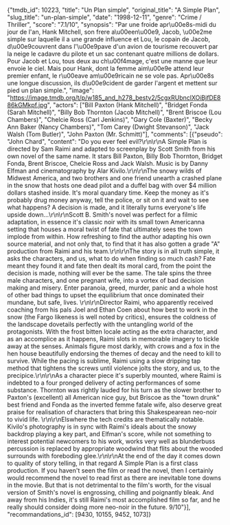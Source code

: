 {"tmdb_id": 10223, "title": "Un Plan simple", "original_title": "A Simple Plan", "slug_title": "un-plan-simple", "date": "1998-12-11", "genre": "Crime / Thriller", "score": "7.1/10", "synopsis": "Par une froide apr\u00e8s-midi du jour de l'an, Hank Mitchell, son frere a\u00een\u00e9, Jacob, \u00e2me simple sur laquelle il a une grande influence et Lou, le copain de Jacob, d\u00e9couvrent dans l'\u00e9pave d'un avion de tourisme recouvert par la neige le cadavre du pilote et un sac contenant quatre millions de dollars. Pour Jacob et Lou, tous deux au ch\u00f4mage, c'est une manne que leur envoie le ciel. Mais pour Hank, dont la femme aim\u00e9e attend leur premier enfant, le r\u00eave am\u00e9ricain ne se vole pas. Apr\u00e8s une longue discussion, ils d\u00e9cident de garder l'argent et mettent sur pied un plan simple.", "image": "https://image.tmdb.org/t/p/w185_and_h278_bestv2/5cgxRUbnclXOiBjfDE886kGMkpf.jpg", "actors": ["Bill Paxton (Hank Mitchell)", "Bridget Fonda (Sarah Mitchell)", "Billy Bob Thornton (Jacob Mitchell)", "Brent Briscoe (Lou Chambers)", "Chelcie Ross (Carl Jenkins)", "Gary Cole (Baxter)", "Becky Ann Baker (Nancy Chambers)", "Tom Carey (Dwight Stevanson)", "Jack Walsh (Tom Butler)", "John Paxton (Mr. Schmitt)"], "comments": [{"pseudo": "John Chard", "content": "Do you ever feel evil?\r\n\r\nA Simple Plan is directed by Sam Raimi and adapted to screenplay by Scott Smith from his own novel of the same name. It stars Bill Paxton, Billy Bob Thornton, Bridget Fonda, Brent Briscoe, Chelcie Ross and Jack Walsh. Music is by Danny Elfman and cinematography by Alar Kivilo.\r\n\r\nThe snowy wilds of Midwest America, and two brothers and one friend unearth a crashed plane in the snow that hosts one dead pilot and a duffel bag with over $4 million dollars stashed inside. It's moral quandary time. Keep the money as it's probably drug money anyway, tell the police, or sit on it and wait to see what happens? A decision is made, and it literally turns everyone's life upside down...\r\n\r\nScott B. Smith's novel was perfect for a filmic adaptation, in essence it's classic noir with its small town Americanna setting that houses a moral twist of fate that ultimately sees the town implode from within. How refreshing to find the author adapting his own source material, and not only that, to find that it has also gotten a grade \"A\" production from Raimi and his team.\r\n\r\nThe story is in all truth simple, it asks the characters, and us, what to do when finding so much cash? Fate meant they found it and fate then dealt its moral card, from the point the decision is made, nothing will ever be the same. The tale spins the three male characters, and one pregnant wife, into a vortex of bad decision making and misery. Enter paranoia, greed, murder, panic and a whole host of other bad things to upset the equilibrium that once dominated their mundane, but safe, lives. \r\n\r\nDirector Raimi, who apparently received coaching from his pals Joel and Ethan Coen about how best to work in the snow (the Fargo likeness is well noted by critics), ensures the coldness of the landscape dovetails perfectly with the untangling world of the protagonists. With the frost bitten locale acting as the extra character, and as an accomplice as it happens, Raimi slots in memorable imagery to tickle away at the senses. Animals figure most darkly, with crows and a fox in the hen house beautifully endorsing the themes of decay and the need to kill to survive. While the pacing is sublime, Raimi using a slow dripping tap method that tightens the screws until violence jolts the story, and us, to the precipice.\r\n\r\nAs a character piece it's superbly mounted, where Raimi is indebted to a four pronged delivery of acting performances of some substance. Thornton was rightly lauded for his turn as the slower brother to Paxton's (excellent) all American nice guy, but Briscoe as the \"town drunk\" best friend and Fonda as the inverted femme fatale wife, also deserve great praise for realisation of characters that bring this Shakespearean neo-noir to vivid life. \r\n\r\nElswhere the tech credits are thematically notable. Kivilo's photography is in sync with Raimi's ideals about the snowy backdrop playing a key part, and Elfman's score, while not something to interest potential newcomers to his work, works very well as blunderbuss percussion is replaced by appropriate woodwind that flits about the wooded surrounds with foreboding glee.\r\n\r\nAt the end of the day it comes down to quality of story telling, in that regard A Simple Plan is a first class production. If you haven't seen the film or read the novel, then I certainly would recommend the novel to read first as there are inevitable tone downs in the movie. But that is not detrimental to the film's worth, for the visual version of Smith's novel is engrossing, chilling and poignantly bleak. And away from his Indies, it's still Raimi's most accomplished film so far, and he really should consider doing more neo-noir in the future. 9/10"}], "recommandations_id": [9430, 10155, 9452, 1073]}